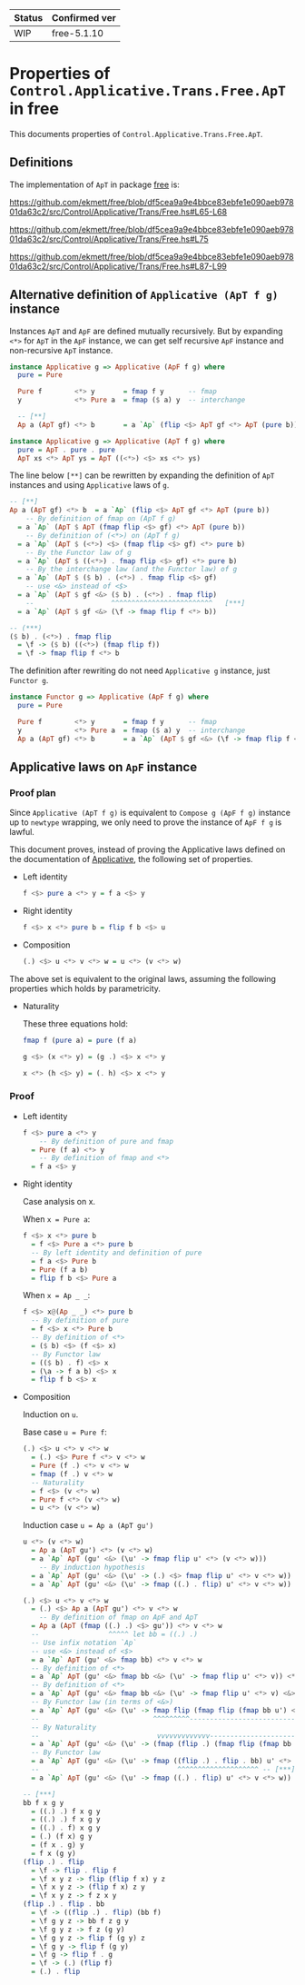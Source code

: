 |Status|Confirmed ver|
|----|----|
|WIP| free-5.1.10 |

# Properties of `Control.Applicative.Trans.Free.ApT` in free

This documents properties of `Control.Applicative.Trans.Free.ApT`.

## Definitions

The implementation of `ApT` in package [free](https://hackage.haskell.org/package/free-5.1.10/) is:

https://github.com/ekmett/free/blob/df5cea9a9e4bbce83ebfe1e090aeb97801da63c2/src/Control/Applicative/Trans/Free.hs#L65-L68

https://github.com/ekmett/free/blob/df5cea9a9e4bbce83ebfe1e090aeb97801da63c2/src/Control/Applicative/Trans/Free.hs#L75

https://github.com/ekmett/free/blob/df5cea9a9e4bbce83ebfe1e090aeb97801da63c2/src/Control/Applicative/Trans/Free.hs#L87-L99

## Alternative definition of `Applicative (ApT f g)` instance

Instances `ApT` and `ApF` are defined mutually recursively.
But by expanding `<*>` for `ApT` in the `ApF` instance, we can get self recursive `ApF` instance and
non-recursive `ApT` instance.

```haskell
instance Applicative g => Applicative (ApF f g) where
  pure = Pure

  Pure f        <*> y       = fmap f y      -- fmap
  y             <*> Pure a  = fmap ($ a) y  -- interchange

  -- [**]
  Ap a (ApT gf) <*> b       = a `Ap` (flip <$> ApT gf <*> ApT (pure b))

instance Applicative g => Applicative (ApT f g) where
  pure = ApT . pure . pure
  ApT xs <*> ApT ys = ApT ((<*>) <$> xs <*> ys)
```

The line below `[**]` can be rewritten by expanding the definition of `ApT` instances and using `Applicative` laws of `g`.

```haskell
-- [**]
Ap a (ApT gf) <*> b  = a `Ap` (flip <$> ApT gf <*> ApT (pure b))
    -- By definition of fmap on (ApT f g)
  = a `Ap` (ApT $ ApT (fmap flip <$> gf) <*> ApT (pure b))
    -- By definition of (<*>) on (ApT f g)
  = a `Ap` (ApT $ (<*>) <$> (fmap flip <$> gf) <*> pure b)
    -- By the Functor law of g
  = a `Ap` (ApT $ ((<*>) . fmap flip <$> gf) <*> pure b)
    -- By the interchange law (and the Functor law) of g
  = a `Ap` (ApT $ ($ b) . (<*>) . fmap flip <$> gf)
    -- use <&> instead of <$>
  = a `Ap` (ApT $ gf <&> ($ b) . (<*>) . fmap flip)
    --                   ^^^^^^^^^^^^^^^^^^^^^^^^^   [***]
  = a `Ap` (ApT $ gf <&> (\f -> fmap flip f <*> b))

-- (***)
($ b) . (<*>) . fmap flip
  = \f -> ($ b) ((<*>) (fmap flip f))
  = \f -> fmap flip f <*> b
```

The definition after rewriting do not need `Applicative g` instance, just `Functor g`.

```haskell
instance Functor g => Applicative (ApF f g) where
  pure = Pure

  Pure f        <*> y       = fmap f y      -- fmap
  y             <*> Pure a  = fmap ($ a) y  -- interchange
  Ap a (ApT gf) <*> b       = a `Ap` (ApT $ gf <&> (\f -> fmap flip f <*> b))
```

## Applicative laws on `ApF` instance

### Proof plan

Since `Applicative (ApT f g)` is equivalent to `Compose g (ApF f g)` instance up to `newtype` wrapping, we only need to prove the instance of `ApF f g` is lawful.

This document proves, instead of proving the Applicative laws defined on the documentation of [Applicative](https://hackage.haskell.org/package/base-4.17.0.0/docs/Control-Applicative.html#g:1),
the following set of properties.

* Left identity

  ```haskell
  f <$> pure a <*> y = f a <$> y
  ```

* Right identity

  ```haskell
  f <$> x <*> pure b = flip f b <$> u
  ```

* Composition
  
  ```haskell
  (.) <$> u <*> v <*> w = u <*> (v <*> w)
  ```

The above set is equivalent to the original laws, assuming the following properties which holds by parametricity.

* Naturality
  
  These three equations hold:
  
  ```haskell
  fmap f (pure a) = pure (f a)

  g <$> (x <*> y) = (g .) <$> x <*> y

  x <*> (h <$> y) = (. h) <$> x <*> y
  ```

### Proof

* Left identity

  ```haskell
  f <$> pure a <*> y
      -- By definition of pure and fmap
    = Pure (f a) <*> y
      -- By definition of fmap and <*>
    = f a <$> y
  ```

* Right identity

  Case analysis on x.

  When `x = Pure a`:

  ```haskell
  f <$> x <*> pure b
    = f <$> Pure a <*> pure b
    -- By left identity and definition of pure
    = f a <$> Pure b
    = Pure (f a b)
    = flip f b <$> Pure a 
  ```

  When `x = Ap _ _`:

  ```haskell
  f <$> x@(Ap _ _) <*> pure b
    -- By definition of pure
    = f <$> x <*> Pure b
    -- By definition of <*>
    = ($ b) <$> (f <$> x)
    -- By Functor law
    = (($ b) . f) <$> x
    = (\a -> f a b) <$> x
    = flip f b <$> x
  ```

* Composition
  
  Induction on `u`.

  Base case `u = Pure f`:

  ```haskell
  (.) <$> u <*> v <*> w
    = (.) <$> Pure f <*> v <*> w
    = Pure (f .) <*> v <*> w
    = fmap (f .) v <*> w
    -- Naturality
    = f <$> (v <*> w)
    = Pure f <*> (v <*> w)
    = u <*> (v <*> w)
  ```

  Induction case `u = Ap a (ApT gu')`

  ```haskell
  u <*> (v <*> w)
    = Ap a (ApT gu') <*> (v <*> w)
    = a `Ap` ApT (gu' <&> (\u' -> fmap flip u' <*> (v <*> w)))
      -- By induction hypothesis
    = a `Ap` ApT (gu' <&> (\u' -> (.) <$> fmap flip u' <*> v <*> w))
    = a `Ap` ApT (gu' <&> (\u' -> fmap ((.) . flip) u' <*> v <*> w))

  (.) <$> u <*> v <*> w
    = (.) <$> Ap a (ApT gu') <*> v <*> w
      -- By definition of fmap on ApF and ApT
    = Ap a (ApT (fmap ((.) .) <$> gu')) <*> v <*> w
    --                 ^^^^^ let bb = ((.) .)
    -- Use infix notation `Ap`
    -- use <&> instead of <$>
    = a `Ap` ApT (gu' <&> fmap bb) <*> v <*> w 
    -- By definition of <*>
    = a `Ap` ApT (gu' <&> fmap bb <&> (\u' -> fmap flip u' <*> v)) <*> w
    -- By definition of <*>
    = a `Ap` ApT (gu' <&> fmap bb <&> (\u' -> fmap flip u' <*> v) <&> (\uv' -> fmap flip uv' <*> w))
    -- By Functor law (in terms of <&>)
    = a `Ap` ApT (gu' <&> (\u' -> fmap flip (fmap flip (fmap bb u') <*> v) <*> w))
    --                            ^^^^^^^^^--------------------------------^^^
    -- By Naturality
    --                             vvvvvvvvvvvvv---------------------------------vvv
    = a `Ap` ApT (gu' <&> (\u' -> (fmap (flip .) (fmap flip (fmap bb u')) <*> v) <*> w))
    -- By Functor law
    = a `Ap` ApT (gu' <&> (\u' -> fmap ((flip .) . flip . bb) u' <*> v <*> w))
    --                                  ^^^^^^^^^^^^^^^^^^^^ -- [***]
    = a `Ap` ApT (gu' <&> (\u' -> fmap ((.) . flip) u' <*> v <*> w))
  
  -- [***]
  bb f x g y
    = ((.) .) f x g y
    = ((.) .) f x g y
    = ((.) . f) x g y
    = (.) (f x) g y
    = (f x . g) y
    = f x (g y)
  (flip .) . flip
    = \f -> flip . flip f
    = \f x y z -> flip (flip f x) y z
    = \f x y z -> (flip f x) z y
    = \f x y z -> f z x y
  (flip .) . flip . bb
    = \f -> ((flip .) . flip) (bb f)
    = \f g y z -> bb f z g y
    = \f g y z -> f z (g y)
    = \f g y z -> flip f (g y) z
    = \f g y -> flip f (g y)
    = \f g -> flip f . g
    = \f -> (.) (flip f)
    = (.) . flip

  ```
  